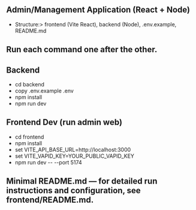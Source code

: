 ## Admin/Management Application (React + Node)

* Structure:> frontend (Vite React), backend (Node), .env.example, README.md

## Run each command one after the other.

## Backend
* cd backend
* copy .env.example .env 
* npm install 
* npm run dev
  
## Frontend Dev (run admin web)
* cd frontend 
* npm install 
* set VITE_API_BASE_URL=http://localhost:3000 
* set VITE_VAPID_KEY=YOUR_PUBLIC_VAPID_KEY 
* npm run dev -- --port 5174

## Minimal README.md — for detailed run instructions and configuration, see frontend/README.md.
